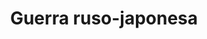 ﻿---
title: "Guerra ruso-japonesa"
permalink: periodes_520.html
layout: periode
dataInici: 1904-02-08
dataFi: 1905-09-05
sidebar: periodes
pares:
  - id: 471
    title: "Época Victoriana"
    dataInici: "(1837)"
    dataFi: "(1901)"

fills:
  - id: 964
    title: "Batalla de Mukden"
    dataInici: "(1905-02-20)"
    dataFi: "(1905-03-10)"

  - id: 718
    title: "Batalla de Tsushima"
    dataInici: "(1905-05-27)"
    dataFi: "(1905-05-28)"

jocsPrincipals:
  - title: "The Tide at Sunrise"
    bggId: 27965

  - title: "Command #19. Port Arthur: The Russo-Japanese War"
    bggId: 6047
    dataInici: 
    dataFi: 

  - title: "Great War at Sea: 1904-1905, The Russo-Japanese War"
    bggId: 4916
    dataInici: 
    dataFi: 

  - title: "Red Sun Rising"
    bggId: 8758
    dataInici: 
    dataFi: 

  - title: "Port Arthur"
    bggId: 8760
    dataInici: 
    dataFi: 

jocsEscenaris:
  - title: "The Russo-Japanese War"
    bggId: 9858
    dataInici: 
    dataFi: 

jocsEpoca:
jocsEpocaEscenaris:
---
